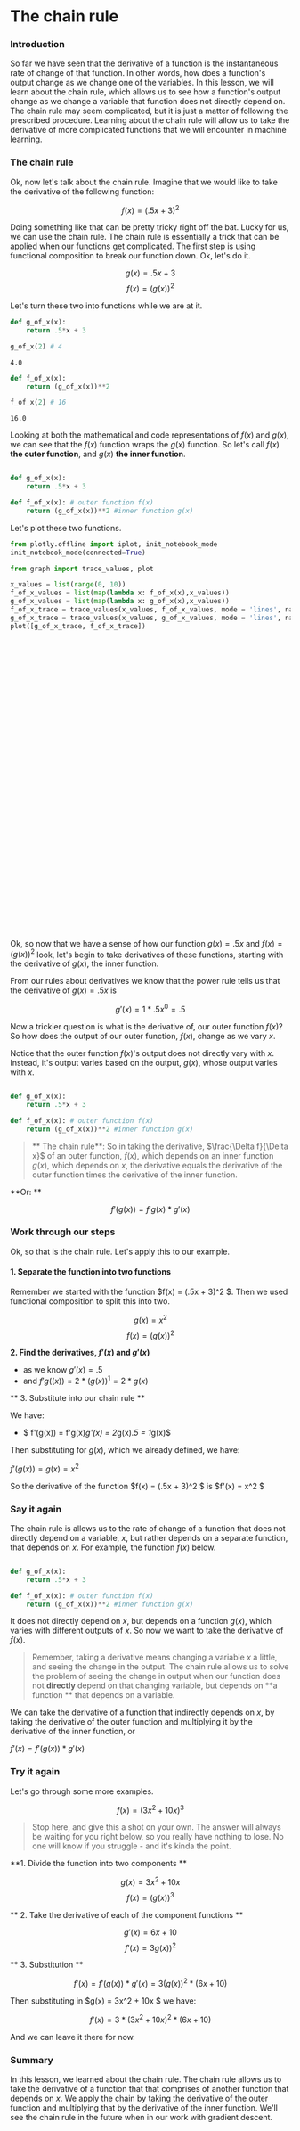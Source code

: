 
# The chain rule

### Introduction

So far we have seen that the derivative of a function is the instantaneous rate of change of that function.  In other words, how does a function's output change as we change one of the variables.  In this lesson, we will learn about the chain rule, which allows us to see how a function's output change as we change a variable that function does not directly depend on.  The chain rule may seem complicated, but it is just a matter of following the prescribed procedure.  Learning about the chain rule will allow us to take the derivative of more complicated functions that we will encounter in machine learning.

### The chain rule

Ok, now let's talk about the chain rule.  Imagine that we would like to take the derivative of the following function:

$$f(x) = (.5x + 3)^2 $$

Doing something like that can be pretty tricky right off the bat.  Lucky for us, we can use the chain rule.  The chain rule is essentially a trick that can be applied when our functions get complicated.  The first step is using functional composition to break our function down. Ok, let's do it.

$$g(x) = .5x + 3 $$
$$f(x) = (g(x))^2$$

Let's turn these two into functions while we are at it.


```python
def g_of_x(x):
    return .5*x + 3
```


```python
g_of_x(2) # 4
```




    4.0




```python
def f_of_x(x):
    return (g_of_x(x))**2
```


```python
f_of_x(2) # 16
```




    16.0



Looking at both the mathematical and code representations of $f(x)$ and $g(x)$, we can see that the $f(x)$ function wraps the $g(x)$ function.  So let's call $f(x)$ **the outer function**, and $g(x)$ **the inner function**.

```python

def g_of_x(x):
    return .5*x + 3

def f_of_x(x): # outer function f(x)
    return (g_of_x(x))**2 #inner function g(x)

```

Let's plot these two functions.


```python
from plotly.offline import iplot, init_notebook_mode
init_notebook_mode(connected=True)

from graph import trace_values, plot

x_values = list(range(0, 10))
f_of_x_values = list(map(lambda x: f_of_x(x),x_values))
g_of_x_values = list(map(lambda x: g_of_x(x),x_values))
f_of_x_trace = trace_values(x_values, f_of_x_values, mode = 'lines', name = 'g(x) = .5*x')
g_of_x_trace = trace_values(x_values, g_of_x_values, mode = 'lines', name = 'f(x) = (g(x))^2')
plot([g_of_x_trace, f_of_x_trace])
```


<script>requirejs.config({paths: { 'plotly': ['https://cdn.plot.ly/plotly-latest.min']},});if(!window.Plotly) {{require(['plotly'],function(plotly) {window.Plotly=plotly;});}}</script>



<div id="653c3861-6c12-4506-9942-03e5205d4d85" style="height: 525px; width: 100%;" class="plotly-graph-div"></div><script type="text/javascript">require(["plotly"], function(Plotly) { window.PLOTLYENV=window.PLOTLYENV || {};window.PLOTLYENV.BASE_URL="https://plot.ly";Plotly.newPlot("653c3861-6c12-4506-9942-03e5205d4d85", [{"x": [0, 1, 2, 3, 4, 5, 6, 7, 8, 9], "y": [3.0, 3.5, 4.0, 4.5, 5.0, 5.5, 6.0, 6.5, 7.0, 7.5], "mode": "line", "name": "f(x) = (g(x))^2", "text": []}, {"x": [0, 1, 2, 3, 4, 5, 6, 7, 8, 9], "y": [9.0, 12.25, 16.0, 20.25, 25.0, 30.25, 36.0, 42.25, 49.0, 56.25], "mode": "line", "name": "g(x) = .5*x", "text": []}], {}, {"showLink": true, "linkText": "Export to plot.ly"})});</script>


Ok, so now that we have a sense of how our function $g(x) = .5x$ and $f(x) = (g(x))^2$ look, let's begin to take derivatives of these functions, starting with the derivative of $g(x)$, the inner function.

From our rules about derivatives we know that the power rule tells us that the derivative of $g(x) = .5x$ is

$$g'(x) = 1*.5x^0 = .5$$

Now a trickier question is what is the derivative of, our outer function $f(x)$?  So how does the output of our outer function, $f(x)$, change as we vary $x$.  

Notice that the outer function $f(x)$'s output does not directly vary with $x$.  Instead, it's output varies based on the output, $g(x)$, whose output varies with $x$.

```python

def g_of_x(x):
    return .5*x + 3

def f_of_x(x): # outer function f(x)
    return (g_of_x(x))**2 #inner function g(x)

```

> ** The chain rule**: So in taking the derivative, $\frac{\Delta f}{\Delta x}$ of an outer function, $f(x)$, which depends on an inner function $g(x)$, which depends on $x$, the derivative equals the derivative of the outer function times the derivative of the inner function.  

**Or: **

$$ f'(g(x)) = f'g(x)*g'(x) $$

### Work through our steps

Ok, so that is the chain rule.  Let's apply this to our example.

#### 1. Separate the function into two functions

Remember we started with the function $f(x) = (.5x + 3)^2 $.  Then we used functional composition to split this into two.

$$g(x) = x^2$$
$$f(x) = (g(x))^2$$

**2. Find the derivatives, $f'(x)$ and $g'(x)$**

* as we know $g'(x) = .5$
* and $f'g((x)) = 2*(g(x))^{1} = 2*g(x)$

** 3. Substitute into our chain rule **

We have:
* $ f'(g(x)) = f'g(x)*g'(x) = 2*g(x)*.5 = 1*g(x)$

Then substituting for $g(x)$, which we already defined, we have:

$f'(g(x)) = g(x) = x^2$

So the derivative of the function $f(x) = (.5x + 3)^2 $ is $f'(x) = x^2 $

### Say it again

The chain rule is allows us to the rate of change of a function that does not directly depend on a variable, $x$, but rather depends on a separate function, that depends on $x$.  For example, the function $f(x)$ below.

```python

def g_of_x(x):
    return .5*x + 3

def f_of_x(x): # outer function f(x)
    return (g_of_x(x))**2 #inner function g(x)

```

It does not directly depend on $x$, but depends on a function $g(x)$, which varies with different outputs of $x$.  So now we want to take the derivative of $f(x)$.

> Remember, taking a derivative means changing a variable $x$ a little, and seeing the change in the output.  The chain rule allows us to solve the problem of seeing the change in output when our function does not **directly** depend on that changing variable, but depends on **a function ** that depends on a variable.  

We can take the derivative of a function that indirectly depends on $x$, by taking the derivative of the outer function and multiplying it by the derivative of the inner function, or

$f'(x) = f'(g(x))*g'(x)$

### Try it again

Let's go through some more examples.

$$ f(x) = (3x^2 + 10x)^3$$

> Stop here, and give this a shot on your own.  The answer will always be waiting for you right below, so you really have nothing to lose.  No one will know if you struggle - and it's kinda the point.

**1. Divide the function into two components **

$$g(x) = 3x^2 + 10x $$
$$f(x) = (g(x))^3$$


** 2. Take the derivative of each of the component functions **

$$g'(x) = 6x + 10 $$
$$f'(x) = 3g(x))^2$$

** 3. Substitution **

$$f'(x) = f'(g(x))*g'(x) = 3(g(x))^2*(6x+10)$$

Then substituting in $g(x) = 3x^2 + 10x $ we have:

$$f'(x) = 3*(3x^2 + 10x)^2*(6x+10) $$

And we can leave it there for now.

### Summary

In this lesson, we learned about the chain rule.  The chain rule allows us to take the derivative of a function that that comprises of another function that depends on $x$.  We apply the chain by taking the derivative of the outer function and multiplying that by the derivative of the inner function.  We'll see the chain rule in the future when in our work with gradient descent.
